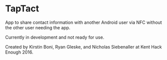 # TapTact
App to share contact information with another Android user via NFC without the other user needing the app.

Currently in development and not ready for use.

Created by Kirstin Boni, Ryan Gleske, and Nicholas Siebenaller at Kent Hack Enough 2016.
